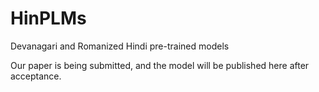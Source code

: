 # HinPLMs
Devanagari and Romanized Hindi pre-trained models

Our paper is being submitted, and the model will be published here after acceptance.
